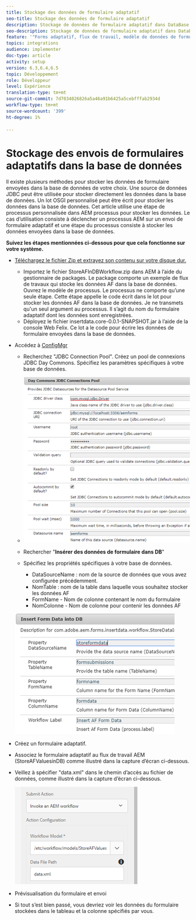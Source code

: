 ```yaml
---
title: Stockage des données de formulaire adaptatif
seo-title: Stockage des données de formulaire adaptatif
description: Stockage de données de formulaire adaptatif dans DataBase dans le cadre de votre processus AEM
seo-description: Stockage de données de formulaire adaptatif dans DataBase dans le cadre de votre processus AEM
feature: '"Forms adaptatif, flux de travail, modèle de données de formulaire"'
topics: integrations
audience: implementer
doc-type: article
activity: setup
version: 6.3,6.4,6.5
topic: Développement
role: Développeur
level: Expérience
translation-type: tm+mt
source-git-commit: 7d7034026826a5a46a91b6425a5cebfffab2934d
workflow-type: tm+mt
source-wordcount: '399'
ht-degree: 1%

---
```



# Stockage des envois de formulaires adaptatifs dans la base de données

Il existe plusieurs méthodes pour stocker les données de formulaire envoyées dans la base de données de votre choix. Une source de données JDBC peut être utilisée pour stocker directement les données dans la base de données. Un lot OSGI personnalisé peut être écrit pour stocker les données dans la base de données. Cet article utilise une étape de processus personnalisée dans AEM processus pour stocker les données.
Le cas d’utilisation consiste à déclencher un processus AEM sur un envoi de formulaire adaptatif et une étape du processus consiste à stocker les données envoyées dans la base de données.

**Suivez les étapes mentionnées ci-dessous pour que cela fonctionne sur votre système.**

* [Téléchargez le fichier Zip et extrayez son contenu sur votre disque dur.](assets/storeafdataindb.zip)

   * Importez le fichier StoreAFInDBWorkflow.zip dans AEM à l’aide du gestionnaire de packages. Le package comporte un exemple de flux de travaux qui stocke les données AF dans la base de données. Ouvrez le modèle de processus. Le processus ne comporte qu’une seule étape. Cette étape appelle le code écrit dans le lot pour stocker les données AF dans la base de données. Je ne transmets qu&#39;un seul argument au processus. Il s’agit du nom du formulaire adaptatif dont les données sont enregistrées.
   * Déployez le fichier insertdata.core-0.0.1-SNAPSHOT.jar à l’aide de la console Web Felix. Ce lot a le code pour écrire les données de formulaire envoyées dans la base de données.

* Accédez à [ConfigMgr](http://localhost:4502/system/console/configMgr)

   * Recherchez &quot;JDBC Connection Pool&quot;. Créez un pool de connexions JDBC Day Commons. Spécifiez les paramètres spécifiques à votre base de données.

   * ![pool de connexions jdbc](assets/jdbc-connection-pool.png)
   * Rechercher &quot;**Insérer des données de formulaire dans DB**&quot;
   * Spécifiez les propriétés spécifiques à votre base de données.
      * DataSourceName : nom de la source de données que vous avez configurée précédemment.
      * NomTable : nom de la table dans laquelle vous souhaitez stocker les données AF
      * FormName - Nom de colonne contenant le nom du formulaire
      * NomColonne - Nom de colonne pour contenir les données AF

   ![insertdata](assets/insertdata.PNG)

* Créez un formulaire adaptatif.

* Associez le formulaire adaptatif au flux de travail AEM (StoreAFValuesinDB) comme illustré dans la capture d’écran ci-dessous.

* Veillez à spécifier &quot;data.xml&quot; dans le chemin d’accès au fichier de données, comme illustré dans la capture d’écran ci-dessous.

   ![envoi](assets/submissionafforms.png)

* Prévisualisation du formulaire et envoi

* Si tout s’est bien passé, vous devriez voir les données du formulaire stockées dans le tableau et la colonne spécifiés par vous.



